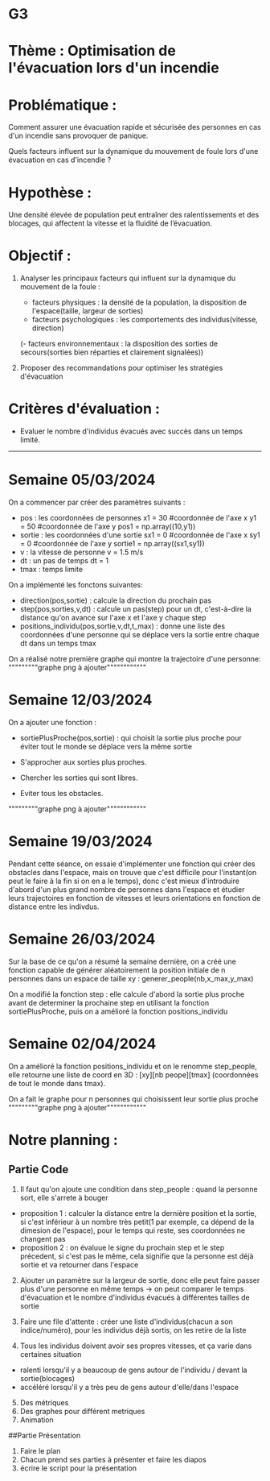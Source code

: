 # G3

# Thème : Optimisation de l'évacuation lors d'un incendie

# Problématique : 
Comment assurer une évacuation rapide et sécurisée des personnes en cas d'un incendie sans provoquer de panique.

Quels facteurs influent sur la dynamique du mouvement de foule lors d'une évacuation en cas d'incendie ?

# Hypothèse : 
Une densité élevée de population peut entraîner des ralentissements et des blocages, qui affectent la vitesse et la fluidité de l’évacuation.

# Objectif :
1. Analyser les principaux facteurs qui influent sur la dynamique du mouvement de la foule :
    - facteurs physiques : la densité de la population, la disposition de l'espace(taille, largeur de sorties)
    - facteurs psychologiques : les comportements des individus(vitesse, direction)
  
    (- facteurs environnementaux : la disposition des sorties de secours(sorties bien réparties et clairement signalées))

2. Proposer des recommandations pour optimiser les stratégies d'évacuation

# Critères d'évaluation :
- Evaluer le nombre d'individus évacués avec succès dans un temps limité.
-------------------------------------------------------------------------


# Semaine 05/03/2024
On a commencer par créer des paramètres suivants :
- pos : les coordonnées de personnes
  x1 = 30 #coordonnée de l'axe x
  y1 = 50 #coordonnée de l'axe y
  pos1 = np.array((10,y1))
- sortie : les coordonnées d'une sortie
  sx1 = 0 #coordonnée de l'axe x
  sy1 = 0 #coordonnée de l'axe y
  sortie1 = np.array((sx1,sy1))
- v : la vitesse de personne
  v = 1.5 m/s
- dt : un pas de temps
  dt = 1
- tmax : temps limite

On a implémenté les fonctons suivantes:
- direction(pos,sortie) : calcule la direction du prochain pas
- step(pos,sorties,v,dt) : calcule un pas(step) pour un dt, c'est-à-dire la distance qu'on avance sur l'axe x et l'axe y chaque step
- positions_individu(pos,sortie,v,dt,t_max) : donne une liste des coordonnées d'une personne qui se déplace vers la sortie entre chaque dt dans un temps tmax

On a réalisé notre première graphe qui montre la trajectoire d'une personne:
"""""""""graphe png à ajouter""""""""""""


# Semaine 12/03/2024
On a ajouter une fonction : 
- sortiePlusProche(pos,sortie) : qui choisit la sortie plus proche pour éviter tout le monde se déplace vers la même sortie
  
- S'approcher aux sorties plus proches.
- Chercher les sorties qui sont libres.
- Eviter tous les obstacles.

"""""""""graphe png à ajouter""""""""""""



# Semaine 19/03/2024
Pendant cette séance, on essaie d'implémenter une fonction qui créer des obstacles dans l'espace, mais on trouve que c'est difficile pour l'instant(on peut le faire à la fin si on en a le temps), donc c'est mieux d'introduire d'abord d'un plus grand nombre de personnes dans l'espace et étudier leurs trajectoires en fonction de vitesses et leurs orientations en fonction de distance entre les indivdus.



# Semaine 26/03/2024
Sur la base de ce qu'on a résumé la semaine dernière, on a créé une fonction capable de générer aléatoirement la position initiale de n personnes dans un espace de taille xy : generer_people(nb,x_max,y_max)

On a modifié la fonction step : elle calcule d'abord la sortie plus proche avant de determiner la prochaine step en utilisant la fonction sortiePlusProche, puis on a amélioré la fonction positions_individu



# Semaine 02/04/2024
On a amélioré la fonction positions_individu et on le renomme step_people, elle retourne une liste de coord en 3D : [xy][nb peope][tmax] (coordonnées de tout le monde dans tmax). 

On a fait le graphe pour n personnes qui choisissent leur sortie plus proche
"""""""""graphe png à ajouter""""""""""""



# Notre planning :

## Partie Code
1. Il faut qu'on ajoute une condition dans step_people : quand la personne sort, elle s'arrete à bouger
  - proposition 1 : calculer la distance entre la dernière position et la sortie, si c'est inférieur à un nombre très petit(1 par exemple, ca dépend de la dimesion de l'espace), pour le temps qui reste, ses coordonnées ne changent pas
  - proposition 2 : on évaluue le signe du prochain step et le step précedent, si c'est pas le même, cela signifie que la personne est déjà sortie et va retourner dans l'espace

2. Ajouter un paramètre sur la largeur de sortie, donc elle peut faire passer plus d'une personne en même temps
-> on peut comparer le temps d'évacuation  et le nombre d'individus évacués à différentes tailles de sortie

3. Faire une file d'attente : créer une liste d'individus(chacun a son indice/numéro), pour les individus déjà sortis, on les retire de la liste

4. Tous les individus doivent avoir ses propres vitesses, et ça varie dans certaines situation
  - ralenti lorsqu'il y a beaucoup de gens autour de l'individu / devant la sortie(blocages)
  - accéléré lorsqu'il y a très peu de gens autour d'elle/dans l'espace

5. Des métriques
6. Des graphes pour différent metriques
7. Animation

##Partie Présentation
1. Faire le plan
2. Chacun prend ses parties à présenter et faire les diapos
3. écrire le script pour la présentation

